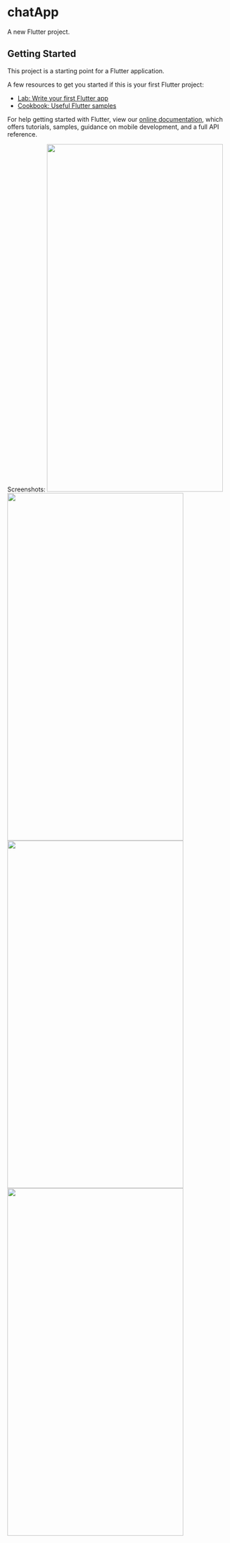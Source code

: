 # chatApp

A new Flutter project.

## Getting Started

This project is a starting point for a Flutter application.

A few resources to get you started if this is your first Flutter project:

- [Lab: Write your first Flutter app](https://flutter.dev/docs/get-started/codelab)
- [Cookbook: Useful Flutter samples](https://flutter.dev/docs/cookbook)

For help getting started with Flutter, view our
[online documentation](https://flutter.dev/docs), which offers tutorials,
samples, guidance on mobile development, and a full API reference.

Screenshots:
<img src="https://user-images.githubusercontent.com/46296762/91656106-a0808e00-ead3-11ea-9784-70dc3b6b86d7.jpg" width="400" height="790">
<img src="https://user-images.githubusercontent.com/46296762/91656126-c9088800-ead3-11ea-8ad3-77261adbf285.jpg" width="400" height="790">
<img src="https://user-images.githubusercontent.com/46296762/91656130-d02f9600-ead3-11ea-9329-55c711118514.jpg" width="400" height="790">
<img src="https://user-images.githubusercontent.com/46296762/91656132-d6257700-ead3-11ea-95e0-44ec42b7c157.jpg" width="400" height="790">
